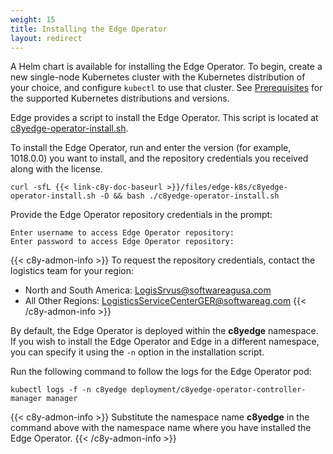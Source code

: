 ```yaml
---
weight: 15
title: Installing the Edge Operator
layout: redirect
---
```


A Helm chart is available for installing the Edge Operator. To begin, create a new single-node Kubernetes cluster with the Kubernetes distribution of your choice, and configure `kubectl` to use that cluster. See [Prerequisites](/edge-k8s/installing-edge-on-k8/#prerequisites) for the supported Kubernetes distributions and versions.

Edge provides a script to install the Edge Operator. This script is located at [c8yedge-operator-install.sh](/files/edge-k8s/c8yedge-operator-install.sh).

To install the Edge Operator, run and enter the version (for example, 1018.0.0) you want to install, and the repository credentials you received along with the license.

```shell
curl -sfL {{< link-c8y-doc-baseurl >}}/files/edge-k8s/c8yedge-operator-install.sh -O && bash ./c8yedge-operator-install.sh
```
Provide the Edge Operator repository credentials in the prompt:

```text
Enter username to access Edge Operator repository:  
Enter password to access Edge Operator repository:
```
{{< c8y-admon-info >}}
To request the repository credentials, contact the logistics team for your region:
* North and South America: LogisSrvus@softwareagusa.com
* All Other Regions: LogisticsServiceCenterGER@softwareag.com {{< /c8y-admon-info >}}

By default, the Edge Operator is deployed within the **c8yedge** namespace. If you wish to install the Edge Operator and Edge in a different namespace, you can specify it using the `-n` option in the installation script.

Run the following command to follow the logs for the Edge Operator pod:
```shell
kubectl logs -f -n c8yedge deployment/c8yedge-operator-controller-manager manager
```
{{< c8y-admon-info >}}
Substitute the namespace name **c8yedge** in the command above with the namespace name where you have installed the Edge Operator.
{{< /c8y-admon-info >}}
